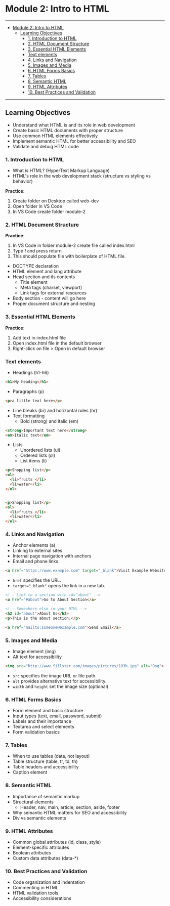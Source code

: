 # Module 2: Intro to HTML

---
- [Module 2: Intro to HTML](#module-2-intro-to-html)
  - [Learning Objectives](#learning-objectives)
    - [1. Introduction to HTML](#1-introduction-to-html)
    - [2. HTML Document Structure](#2-html-document-structure)
    - [3. Essential HTML Elements](#3-essential-html-elements)
    - [Text elements](#text-elements)
    - [4. Links and Navigation](#4-links-and-navigation)
    - [5. Images and Media](#5-images-and-media)
    - [6. HTML Forms Basics](#6-html-forms-basics)
    - [7. Tables](#7-tables)
    - [8. Semantic HTML](#8-semantic-html)
    - [9. HTML Attributes](#9-html-attributes)
    - [10. Best Practices and Validation](#10-best-practices-and-validation)

---

## Learning Objectives
- Understand what HTML is and its role in web development
- Create basic HTML documents with proper structure
- Use common HTML elements effectively
- Implement semantic HTML for better accessibility and SEO
- Validate and debug HTML code


### 1. Introduction to HTML
- What is HTML? (HyperText Markup Language)
- HTML's role in the web development stack (structure vs styling vs behavior)

**Practice**:
1. Create folder on Desktop called web-dev
2. Open folder in VS Code
3. In VS Code create folder module-2

### 2. HTML Document Structure
**Practice**:
1. In VS Code in folder module-2 create file called index.html
2. Type **!** and press return
3. This should populate file with boilerplate of HTML file.

   
- DOCTYPE declaration
- HTML element and lang attribute
- Head section and its contents
  - Title element
  - Meta tags (charset, viewport)
  - Link tags for external resources
- Body section - content will go here
- Proper document structure and nesting

### 3. Essential HTML Elements

**Practice**:
1. Add text in index.html file
2. Open index.html file in the default browser
3. Right-click on file > Open in default browser


### Text elements
  - Headings (h1-h6) 
```html
<h1>My heading</h1>
```
  - Paragraphs (p)
```html
<p>a little text here</p>
```
  - Line breaks (br) and horizontal rules (hr)
- Text formatting
  - Bold (strong) and italic (em)
```html
<strong>Important text here</strong>
<em>Italic text</em>
```
- Lists
  - Unordered lists (ul)
  - Ordered lists (ol)
  - List items (li)

```html
<p>Shopping list</p>
<ul>
  <li>fruits </li>
  <li>water</li>
</ul>  


<p>Shopping list</p>
<ol>
  <li>fruits </li>
  <li>water</li>
</ol> 
```

### 4. Links and Navigation
- Anchor elements (a)
- Linking to external sites
- Internal page navigation with anchors
- Email and phone links
```html
<a href="https://www.example.com" target="_blank">Visit Example Website</a>
```
- `href` specifies the URL.
- `target="_blank"` opens the link in a new tab.

```html
<!-- Link to a section with id="about" -->
<a href="#about">Go to About Section</a>

<!-- Somewhere else in your HTML -->
<h2 id="about">About Us</h2>
<p>This is the about section.</p>
```

```html
<a href="mailto:someone@example.com">Send Email</a>
```

### 5. Images and Media
- Image element (img)
- Alt text for accessibility

```html
<img src="http://www.fillster.com/images/pictures/183h.jpg" alt="Dog">
```
- `src` specifies the image URL or file path.
- `alt` provides alternative text for accessibility.
- `width` and `height` set the image size (optional)

### 6. HTML Forms Basics
- Form element and basic structure
- Input types (text, email, password, submit)
- Labels and their importance
- Textarea and select elements
- Form validation basics

### 7. Tables
- When to use tables (data, not layout)
- Table structure (table, tr, td, th)
- Table headers and accessibility
- Caption element

### 8. Semantic HTML
- Importance of semantic markup
- Structural elements
  - Header, nav, main, article, section, aside, footer
- Why semantic HTML matters for SEO and accessibility
- Div vs semantic elements

### 9. HTML Attributes
- Common global attributes (id, class, style)
- Element-specific attributes
- Boolean attributes
- Custom data attributes (data-*)

### 10. Best Practices and Validation
- Code organization and indentation
- Commenting in HTML
- HTML validation tools
- Accessibility considerations
